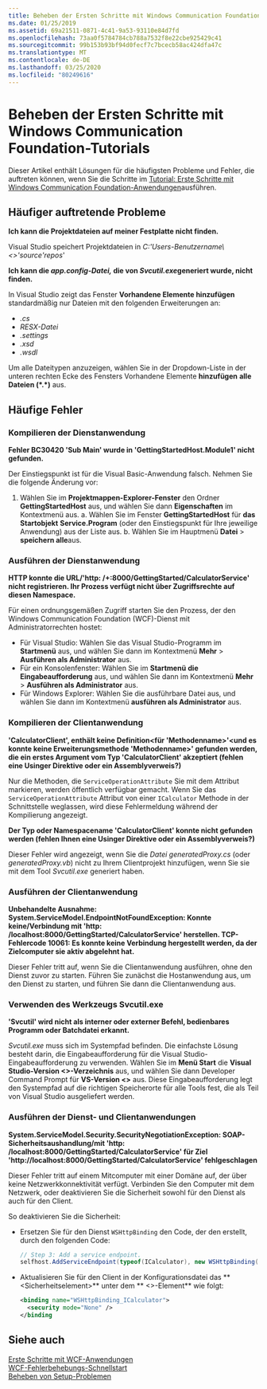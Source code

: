 ```yaml
---
title: Beheben der Ersten Schritte mit Windows Communication Foundation-Tutorials
ms.date: 01/25/2019
ms.assetid: 69a21511-0871-4c41-9a53-93110e84d7fd
ms.openlocfilehash: 73aa0f5784784cb788a7532f8e22cbe925429c41
ms.sourcegitcommit: 99b153b93bf94d0fecf7c7bcecb58ac424dfa47c
ms.translationtype: MT
ms.contentlocale: de-DE
ms.lasthandoff: 03/25/2020
ms.locfileid: "80249616"
---
```

# <a name="troubleshoot-the-get-started-with-windows-communication-foundation-tutorials"></a>Beheben der Ersten Schritte mit Windows Communication Foundation-Tutorials

Dieser Artikel enthält Lösungen für die häufigsten Probleme und Fehler, die auftreten können, wenn Sie die Schritte im [Tutorial: Erste Schritte mit Windows Communication Foundation-Anwendungen](getting-started-tutorial.md)ausführen.
  
## <a name="common-problems"></a>Häufiger auftretende Probleme

**Ich kann die Projektdateien auf meiner Festplatte nicht finden.**

 Visual Studio speichert Projektdateien in *C:'Users-Benutzername\\&lt;&gt;'source'repos*'  

**Ich kann die *app.config-Datei,* die von *Svcutil.exe*generiert wurde, nicht finden.**

 In Visual Studio zeigt das Fenster **Vorhandene Elemente hinzufügen** standardmäßig nur Dateien mit den folgenden Erweiterungen an:

- *.cs*
- *RESX-Datei*
- *.settings*
- *.xsd*
- *.wsdl*

Um alle Dateitypen anzuzeigen, wählen Sie in der Dropdown-Liste in der unteren rechten Ecke des Fensters Vorhandene Elemente **hinzufügen** **alle Dateien (\*.\*)** aus.  
  
## <a name="common-errors"></a>Häufige Fehler

### <a name="compile-the-service-application"></a>Kompilieren der Dienstanwendung

**Fehler BC30420 'Sub Main' wurde in 'GettingStartedHost.Module1' nicht gefunden.**

Der Einstiegspunkt ist für die Visual Basic-Anwendung falsch. Nehmen Sie die folgende Änderung vor:

   1. Wählen Sie im **Projektmappen-Explorer-Fenster** den Ordner **GettingStartedHost** aus, und wählen Sie dann **Eigenschaften** im Kontextmenü aus.
    a. Wählen Sie im Fenster **GettingStartedHost** für **das Startobjekt** **Service.Program** (oder den Einstiegspunkt für Ihre jeweilige Anwendung) aus der Liste aus.
    b. Wählen Sie im Hauptmenü **Datei** > **speichern alle**aus.

### <a name="run-the-service-application"></a>Ausführen der Dienstanwendung

**HTTP konnte die URL\/'http: /+:8000/GettingStarted/CalculatorService' nicht registrieren. Ihr Prozess verfügt nicht über Zugriffsrechte auf diesen Namespace.**

 Für einen ordnungsgemäßen Zugriff starten Sie den Prozess, der den Windows Communication Foundation (WCF)-Dienst mit Administratorrechten hostet:

- Für Visual Studio: Wählen Sie das Visual Studio-Programm im **Startmenü** aus, und wählen Sie dann im Kontextmenü **Mehr** > **Ausführen als Administrator** aus.
- Für ein Konsolenfenster: Wählen Sie im **Startmenü** **die Eingabeaufforderung** aus, und wählen Sie dann im Kontextmenü **Mehr** > **Ausführen als Administrator** aus.
- Für Windows Explorer: Wählen Sie die ausführbare Datei aus, und wählen Sie dann im Kontextmenü **ausführen als Administrator** aus.

### <a name="compile-the-client-application"></a>Kompilieren der Clientanwendung

**'CalculatorClient', enthält keine Definition\<für 'Methodenname>'\<und es konnte keine Erweiterungsmethode 'Methodenname>' gefunden werden, die ein erstes Argument vom Typ 'CalculatorClient' akzeptiert (fehlen eine Usinger Direktive oder ein Assemblyverweis?)**  

Nur die Methoden, die `ServiceOperationAttribute` Sie mit dem Attribut markieren, werden öffentlich verfügbar gemacht. Wenn Sie das `ServiceOperationAttribute` Attribut von einer `ICalculator` Methode in der Schnittstelle weglassen, wird diese Fehlermeldung während der Kompilierung angezeigt.  

**Der Typ oder Namespacename 'CalculatorClient' konnte nicht gefunden werden (fehlen Ihnen eine Usinger Direktive oder ein Assemblyverweis?)**

 Dieser Fehler wird angezeigt, wenn Sie die *Datei generatedProxy.cs* (oder *generatedProxy.vb*) nicht zu Ihrem Clientprojekt hinzufügen, wenn Sie sie mit dem Tool *Svcutil.exe* generiert haben.  

### <a name="run-the-client-application"></a>Ausführen der Clientanwendung

**Unbehandelte Ausnahme: System.ServiceModel.EndpointNotFoundException: Konnte keine\/Verbindung mit 'http: /localhost:8000/GettingStarted/CalculatorService' herstellen. TCP-Fehlercode 10061: Es konnte keine Verbindung hergestellt werden, da der Zielcomputer sie aktiv abgelehnt hat.**

Dieser Fehler tritt auf, wenn Sie die Clientanwendung ausführen, ohne den Dienst zuvor zu starten. Führen Sie zunächst die Hostanwendung aus, um den Dienst zu starten, und führen Sie dann die Clientanwendung aus.

### <a name="use-the-svcutilexe-tool"></a>Verwenden des Werkzeugs Svcutil.exe

**'Svcutil' wird nicht als interner oder externer Befehl, bedienbares Programm oder Batchdatei erkannt.**

 *Svcutil.exe* muss sich im Systempfad befinden. Die einfachste Lösung besteht darin, die Eingabeaufforderung für die Visual Studio-Eingabeaufforderung zu verwenden. Wählen Sie im **Menü Start** die **Visual Studio-Version \<>-Verzeichnis** aus, und wählen Sie dann Developer Command Prompt für **VS-Version \<>** aus. Diese Eingabeaufforderung legt den Systempfad auf die richtigen Speicherorte für alle Tools fest, die als Teil von Visual Studio ausgeliefert werden.  
  
### <a name="run-the-service-and-client-applications"></a>Ausführen der Dienst- und Clientanwendungen

**System.ServiceModel.Security.SecurityNegotiationException: SOAP-Sicherheitsaushandlung\/mit 'http: /localhost:8000/GettingStarted/CalculatorService' für Ziel 'http:\//localhost:8000/GettingStarted/CalculatorService' fehlgeschlagen**  

Dieser Fehler tritt auf einem Mitcomputer mit einer Domäne auf, der über keine Netzwerkkonnektivität verfügt. Verbinden Sie den Computer mit dem Netzwerk, oder deaktivieren Sie die Sicherheit sowohl für den Dienst als auch für den Client.

So deaktivieren Sie die Sicherheit:

- Ersetzen Sie für den Dienst `WSHttpBinding` den Code, der den erstellt, durch den folgenden Code:  
  
    ```csharp
    // Step 3: Add a service endpoint.
    selfhost.AddServiceEndpoint(typeof(ICalculator), new WSHttpBinding(SecurityMode.None), "CalculatorService");  
    ```

- Aktualisieren Sie für den Client in der Konfigurationsdatei das ** \<Sicherheitselement>** unter dem ** \<>-Element** wie folgt:  
  
    ```xml
    <binding name="WSHttpBinding_ICalculator">
      <security mode="None" />
    </binding
    ```  

## <a name="see-also"></a>Siehe auch  
 [Erste Schritte mit WCF-Anwendungen](getting-started-tutorial.md)  
 [WCF-Fehlerbehebungs-Schnellstart](wcf-troubleshooting-quickstart.md)  
 [Beheben von Setup-Problemen](troubleshooting-setup-issues.md)
